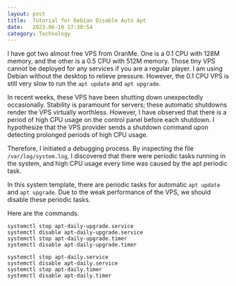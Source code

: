 ```yaml
---
layout: post
title:  Tutorial for Debian Disable Auto Apt
date:   2023-06-10 17:30:54
category: Technology
---
```


I have got two almost free VPS from OranMe. One is a 0.1 CPU with 128M memory, and the other is a 0.5 CPU with 512M memory. Those tiny VPS cannot be deployed for any services if you are a regular player. I am using Debian without the desktop to relieve pressure. However, the 0.1 CPU VPS is still very slow to run the `apt update` and `apt upgrade`.

In recent weeks, these VPS have been shutting down unexpectedly occasionally. Stability is paramount for servers; these automatic shutdowns render the VPS virtually worthless. However, I have observed that there is a period of high CPU usage on the control panel before each shutdown. I hypothesize that the VPS provider sends a shutdown command upon detecting prolonged periods of high CPU usage.

Therefore, I initiated a debugging process. By inspecting the file `/var/log/system.log`, I discovered that there were periodic tasks running in the system, and high CPU usage every time was caused by the apt periodic task.

In this system template, there are periodic tasks for automatic `apt update` and `apt upgrade`. Due to the weak performance of the VPS, we should disable these periodic tasks.

Here are the commands.

```shell
systemctl stop apt-daily-upgrade.service
systemctl disable apt-daily-upgrade.service
systemctl stop apt-daily-upgrade.timer
systemctl disable apt-daily-upgrade.timer

systemctl stop apt-daily.service
systemctl disable apt-daily.service
systemctl stop apt-daily.timer
systemctl disable apt-daily.timer
```

